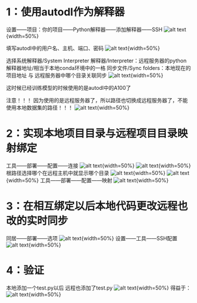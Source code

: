 # 1：使用autodl作为解释器

设置——项目：你的项目——Python解释器——添加解释器——SSH
![alt text](./Pycharm连接autodl图片集/image.png){width=50%}

填写autodl中的用户名、主机、端口、密码
![alt text](./Pycharm连接autodl图片集/image-1.png){width=50%}

选择系统解释器/System Interpreter
解释器/Interpreter：远程服务器的python解释器地址/相当于本地conda环境中的一格
同步文件/Sync folders：本地现在的项目地址 与  远程服务器中哪个目录关联同步
![alt text](./Pycharm连接autodl图片集/image-2.png){width=50%}

这时候已经训练模型的时候使用的是autodl中的A100了

注意！！！
因为使用的是远程服务器了，所以路径也切换成远程服务器了，不能使用本地数据集的路径！！！
![alt text](./Pycharm连接autodl图片集/image-3.png){width=50%}


# 2：实现本地项目目录与远程项目目录映射绑定

工具——部署——配置——连接
![alt text](./Pycharm连接autodl图片集/image-4.png){width=50%}
![alt text](./Pycharm连接autodl图片集/image-5.png){width=50%}
根路径选择哪个在远程主机中就显示哪个目录
![alt text](./Pycharm连接autodl图片集/image-6.png){width=50%}
![alt text](./Pycharm连接autodl图片集/image-7.png){width=50%}
工具——部署——配置——映射
![alt text](./Pycharm连接autodl图片集/image-8.png){width=50%}


# 3：在相互绑定以后本地代码更改远程也改的实时同步
同居——部署——选项
![alt text](./Pycharm连接autodl图片集/image-10.png){width=50%}
设置——工具——SSH配置
![alt text](./Pycharm连接autodl图片集/image-9.png){width=50%}

# 4：验证
本地添加一个test.py以后
远程也添加了test.py
![alt text](./Pycharm连接autodl图片集/image-11.png){width=50%}
得益于：![alt text](./Pycharm连接autodl图片集/image-12.png){width=50%}

